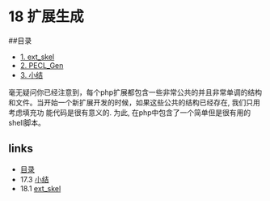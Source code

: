 # 18 扩展生成

##目录

   * [1. ext_skel](</book/chapt18/18.1.md>)
   * [2. PECL_Gen](</book/chapt18/18.2.md>)
   * [3. 小结](</book/chapt18/18.3.md>)

毫无疑问你已经注意到，每个php扩展都包含一些非常公共的并且非常单调的结构和文件。当开始一个新扩展开发的时候，如果这些公共的结构已经存在, 我们只用考虑填充功 能代码是很有意义的. 为此, 在php中包含了一个简单但是很有用的shell脚本。


## links
   * [目录](</book/preface.md>)
   * 17.3 [小结](</book/chapt17/17.3.md>)
   * 18.1 [ext_skel](</book/chapt18/18.1.md>)
